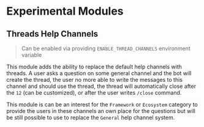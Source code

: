 # Experimental Modules

## Threads Help Channels

> Can be enabled via providing `ENABLE_THREAD_CHANNELS` environment variable

This module adds the ability to replace the default help channels with threads.
A user asks a question on some general channel and the bot will create the
thread, the user no more able to write the messages to this channel and should
use the thread, the thread will automatically close after the `12` (can be
customized), or after the user writes `/close` command.

This module is can be an interest for the `Framework` or `Ecosystem` category to
provide the users in these channels an own place for the questions but will be
still possible to use to replace the `General` help channel system.
